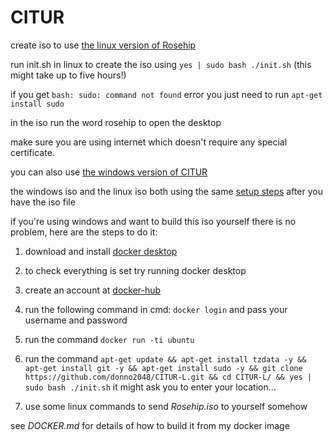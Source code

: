 # CITUR
create iso to use [the linux version of Rosehip](https://github.com/donno2048/Rosehip-L)

run init.sh in linux to create the iso using `yes | sudo bash ./init.sh` (this might take up to five hours!)

if you get `bash: sudo: command not found` error you just need to run `apt-get install sudo`

in the iso run the word rosehip to open the desktop

make sure you are using internet which doesn't require any special certificate.

you can also use [the windows version of CITUR](https://github.com/donno2048/CITUR)

the windows iso and the linux iso both using the same [setup steps](https://gist.github.com/donno2048/2fb40cc45e742a03feddb957896bfdb6) after you have the iso file

if you're using windows and want to build this iso yourself there is no problem, here are the steps to do it:

1. download and install [docker desktop](https://download.docker.com/win/stable/Docker%20Desktop%20Installer.exe)

2. to check everything is set try running docker desktop

3. create an account at [docker-hub](https://hub.docker.com/signup)

4. run the following command in cmd: `docker login` and pass your username and password

5. run the command `docker run -ti ubuntu`

6. run the command `apt-get update && apt-get install tzdata -y && apt-get install git -y && apt-get install sudo -y && git clone https://github.com/donno2048/CITUR-L.git && cd CITUR-L/ && yes | sudo bash ./init.sh` it might ask you to enter your location...

7. use some linux commands to send _Rosehip.iso_ to yourself somehow

see _DOCKER.md_ for details of how to build it from my docker image
